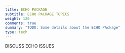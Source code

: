 ```yaml
---
title: ECHO PACKAGE
subtitle: ECHO PACKAGE TOPICS
weight: 120
comments: true
summary: "TODO: Some details about the ECHO PAckage"
type: tech
---
```


DISCUSS ECHO ISSUES

